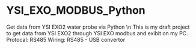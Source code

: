 # YSI_EXO_MODBUS_Python
 Get data from YSI EXO2 water probe via Python \n
This is my draft project to get data from YSI EXO2 through YSI EXO modbus and exibit on my PC.
Protocal: RS485
Wiring: RS485 - USB convertor
